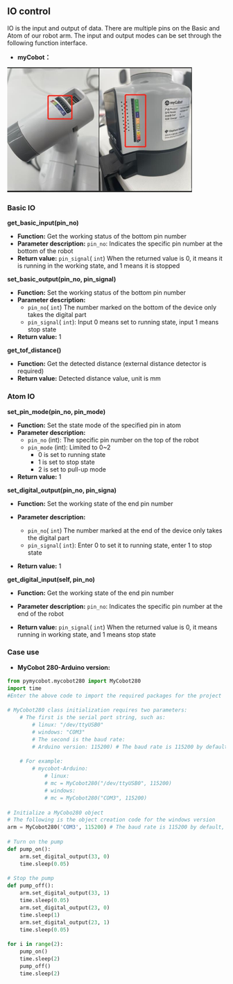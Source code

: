 ## IO control
IO is the input and output of data. There are multiple pins on the Basic and Atom of our robot arm. The input and output modes can be set through the following function interface.

* **myCobot：**

<img src="../../../resource/3-FunctionsAndApplications/6.developmentGuide/python/io/mycobotIO.jpg" style="zoom: 67%;" />

### Basic IO

**get_basic_input(pin_no)**

- **Function:** Get the working status of the bottom pin number
- **Parameter description:** `pin_no`: Indicates the specific pin number at the bottom of the robot
- **Return value:** `pin_signal`( `int`) When the returned value is 0, it means it is running in the working state, and 1 means it is stopped

**set_basic_output(pin_no, pin_signal)**

- **Function:** Set the working status of the bottom pin number
- **Parameter description:**
  - `pin_no`( `int`) The number marked on the bottom of the device only takes the digital part
  - `pin_signal`( `int`): Input 0 means set to running state, input 1 means stop state
- **Return value:** 1

**get_tof_distance()**

- **Function:** Get the detected distance (external distance detector is required)
- **Return value:** Detected distance value, unit is mm

### Atom IO

**set_pin_mode(pin_no, pin_mode)**

- **Function:** Set the state mode of the specified pin in atom
- **Parameter description:**
  - `pin_no` (int): The specific pin number on the top of the robot
  - `pin_mode` (int): Limited to 0~2
    - 0 is set to running state
    - 1 is set to stop state
    - 2 is set to pull-up mode
- **Return value:** 1

**set_digital_output(pin_no, pin_signa)**

- **Function:** Set the working state of the end pin number

- **Parameter description:**
  - `pin_no`( `int`) The number marked at the end of the device only takes the digital part
  - `pin_signal`( `int`): Enter 0 to set it to running state, enter 1 to stop state

- **Return value:** 1

**get_digital_input(self, pin_no)**

- **Function:** Get the working state of the end pin number

- **Parameter description:** `pin_no`: Indicates the specific pin number at the end of the robot

- **Return value:** `pin_signal`( `int`) When the returned value is 0, it means running in working state, and 1 means stop state

### Case use

* **MyCobot 280-Arduino version:**

```python
from pymycobot.mycobot280 import MyCobot280
import time
#Enter the above code to import the required packages for the project

# MyCobot280 class initialization requires two parameters:
    # The first is the serial port string, such as:
        # linux: "/dev/ttyUSB0"
        # windows: "COM3"
        # The second is the baud rate:
        # Arduino version: 115200) # The baud rate is 115200 by default, and some boards are 1000000, please modify it according to the actual situation

    # For example:
        # mycobot-Arduino:
            # linux:
            # mc = MyCobot280("/dev/ttyUSB0", 115200)
            # windows:
            # mc = MyCobot280("COM3", 115200)

# Initialize a MyCobo280 object
# The following is the object creation code for the windows version
arm = MyCobot280('COM3', 115200) # The baud rate is 115200 by default, and some boards are 1000000, please modify it according to the actual situation

# Turn on the pump
def pump_on():
    arm.set_digital_output(33, 0)
    time.sleep(0.05)

# Stop the pump
def pump_off():
    arm.set_digital_output(33, 1)
    time.sleep(0.05)
    arm.set_digital_output(23, 0)
    time.sleep(1)
    arm.set_digital_output(23, 1)
    time.sleep(0.05)

for i in range(2):
    pump_on()
    time.sleep(2)
    pump_off()
    time.sleep(2)
```